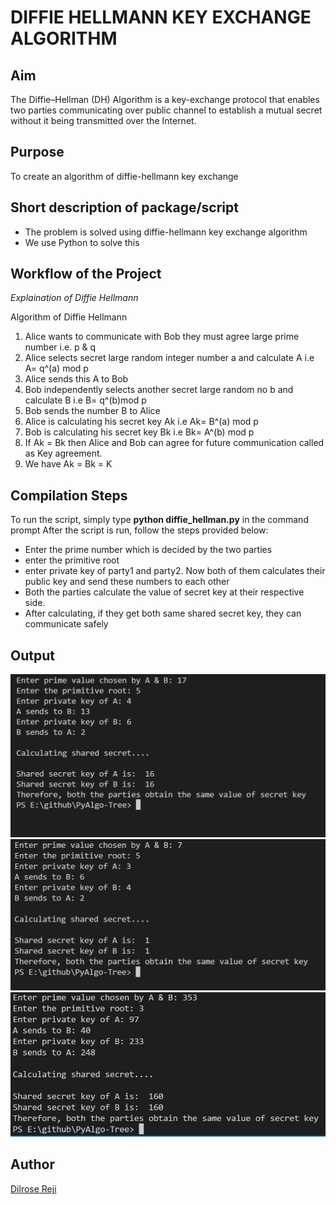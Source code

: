 # DIFFIE HELLMANN KEY EXCHANGE ALGORITHM

## Aim

The Diffie–Hellman (DH) Algorithm is a key-exchange protocol that enables two parties communicating over public channel to establish a mutual secret without it being transmitted over the Internet.

## Purpose

To create an algorithm of diffie-hellmann key exchange

## Short description of package/script

- The problem is solved using diffie-hellmann key exchange algorithm
- We use Python to solve this

## Workflow of the Project

_Explaination of Diffie Hellmann_

Algorithm of Diffie Hellmann

1. Alice wants to communicate with Bob they must agree large prime number i.e. p & q
2. Alice selects secret large random integer number a and calculate A i.e A= q^(a) mod p
3. Alice sends this A to Bob
4. Bob independently selects another secret large random no b and calculate B i.e B= q^(b)mod p
5. Bob sends the number B to Alice
6. Alice is calculating his secret key Ak i.e Ak= B^(a) mod p
7. Bob is calculating his secret key Bk i.e Bk= A^(b) mod p
8. If Ak = Bk then Alice and Bob can agree for future communication called as Key agreement.
9. We have Ak = Bk = K

## Compilation Steps

To run the script, simply type **python diffie_hellman.py** in the command prompt After the script is run, follow the steps provided below:

- Enter the prime number which is decided by the two parties
- enter the primitive root
- enter private key of party1 and party2. Now both of them calculates their public key and send these numbers to each other
- Both the parties calculate the value of secret key at their respective side.
- After calculating, if they get both same shared secret key, they can communicate safely

## Output

<img src="../Diffie_Hellmann/Images/diffie1.PNG">
<img src="../Diffie_Hellmann/Images/diffie2.PNG">
<img src="../Diffie_Hellmann/Images/diffie3.PNG">

## Author

[Dilrose Reji](https://github.com/dilroseR/)
